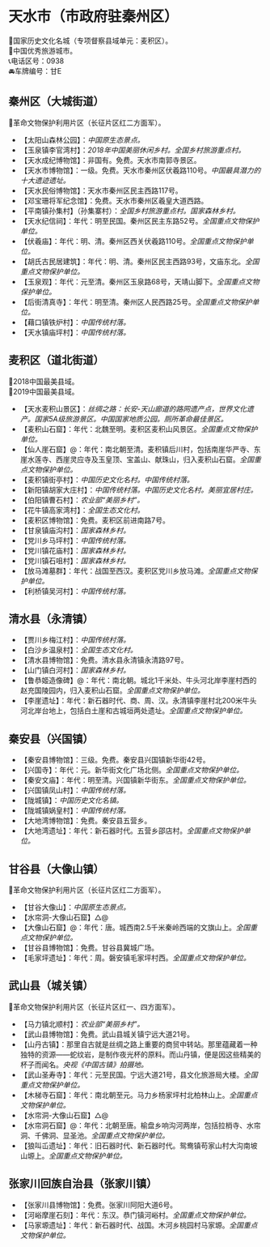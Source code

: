 # 天水市（市政府驻秦州区）  
🚩国家历史文化名城（专项督察县域单元：麦积区）。   
🏅中国优秀旅游城市。   
📞电话区号：0938  
🚘车牌编号：甘E  

## 秦州区（大城街道）  
🚩革命文物保护利用片区（长征片区红二方面军）。   
  
* 【太阳山森林公园】：*中国原生态景点。*  
* 【玉泉镇李官湾村】：*2018年中国美丽休闲乡村。全国乡村旅游重点村。*  
* 【天水成纪博物馆】：非国有。免费。天水市南郭寺景区。   
* 【天水市博物馆】：一级。免费。天水市秦州区伏羲路110号。*中国最具潜力的十大遗迹遗址。*  
* 【天水民俗博物馆】：天水市秦州区民主西路117号。   
* 【邓宝珊将军纪念馆】：免费。天水市秦州区羲皇大道西路。   
* 【平南镇孙集村】（孙集寨村）：*全国乡村旅游重点村。国家森林乡村。*  
* 【天水纪信祠】：年代：明至民国。秦州区民主东路52号。*全国重点文物保护单位。*  
* 【伏羲庙】：年代：明、清。秦州区西关伏羲路110号。*全国重点文物保护单位。*  
* 【胡氏古民居建筑】：年代：明、清。秦州区民主西路93号，文庙东北。*全国重点文物保护单位。*  
* 【玉泉观】：年代：元至清。秦州区玉泉路68号，天靖山脚下。*全国重点文物保护单位。*  
* 【后街清真寺】：年代：明至清。秦州区人民西路25号。*全国重点文物保护单位。*    
* 【藉口镇铁炉村】：*中国传统村落。*  
* 【天水镇庙坪村】：*中国传统村落。*  

## 麦积区（道北街道）  
🏅2018中国最美县域。   
🏅2019中国最美县域。   
  
* 【天水麦积山景区】：*丝绸之路：长安-天山廊道的路网遗产点，世界文化遗产。国家5A级旅游景区。中国国家地质公园。厕所革命最佳景区。*  
* 【麦积山石窟】：年代：北魏至明。麦积区麦积山风景区。*全国重点文物保护单位。*  
* 【仙人崖石窟】@：年代：南北朝至清。麦积镇后川村，包括南崖华严寺、东崖水莲寺、西崖灵应寺及玉皇顶、宝盖山、献珠山，归入麦积山石窟。*全国重点文物保护单位。*  
* 【麦积镇街亭村】：*中国历史文化名村。中国传统村落。*  
* 【新阳镇胡家大庄村】：*中国传统村落。中国历史文化名村。美丽宜居村庄。*  
* 【伯阳镇曹石村】：*农业部“美丽乡村”。*  
* 【花牛镇高家湾村】：*全国生态文化村。*  
* 【麦积区博物馆】：免费。麦积区前进南路7号。   
* 【甘泉镇庙沟村】：*国家森林乡村。*  
* 【党川乡马坪村】：*中国传统村落。*  
* 【党川镇花庙村】：*国家森林乡村。*  
* 【党川镇石咀村】：*国家森林乡村。*  
* 【放马滩墓群】：年代：战国至西汉。麦积区党川乡放马滩。*全国重点文物保护单位。*    
* 【利桥镇吴河村】：*中国传统村落。*  

## 清水县（永清镇）  
* 【贾川乡梅江村】：*中国传统村落。*  
* 【白沙乡温泉村】：*全国生态文化村。*  
* 【清水县博物馆】：免费。清水县永清镇永清路97号。   
* 【山门镇白河村】：*国家森林乡村。*  
* 【鲁恭姬造像碑】@：年代：南北朝。城北1千米处、牛头河北岸李崖村西的赵充国陵园内，归入麦积山石窟。*全国重点文物保护单位。*  
* 【李崖遗址】：年代：新石器时代、商、周、汉。永清镇李崖村北200米牛头河北岸台地上，包括白土崖和古城垣两处遗址。*全国重点文物保护单位。*  

## 秦安县（兴国镇）  
* 【秦安县博物馆】：三级。免费。秦安县兴国镇新华街42号。   
* 【兴国寺】：年代：元。新华街文化广场北侧。*全国重点文物保护单位。*  
* 【秦安文庙】：年代：明至清。兴国镇新华街东。*全国重点文物保护单位。*    
* 【兴国镇凤山村】：*中国传统村落。*  
* 【陇城镇】：*中国历史文化名镇。*  
* 【陇城镇娲皇村】：*中国传统村落。*  
* 【大地湾博物馆】：免费。秦安县五营乡。   
* 【大地湾遗址】：年代：新石器时代。五营乡邵店村。*全国重点文物保护单位。*  

## 甘谷县（大像山镇）  
🚩革命文物保护利用片区（长征片区红二方面军）。   
  
* 【甘谷大像山】：*中国原生态景点。*  
* 【水帘洞-大像山石窟】△@  
* 【大像山石窟】@：年代：唐。城西南2.5千米秦岭西端的文旗山上。*全国重点文物保护单位。*  
* 【甘谷县博物馆】：免费。甘谷县冀城广场。   
* 【毛家坪遗址】：年代：周。磐安镇毛家坪村西。*全国重点文物保护单位。*  

## 武山县（城关镇）  
🚩革命文物保护利用片区（长征片区红一、四方面军）。   
  
* 【马力镇北顺村】：*农业部“美丽乡村”。*  
* 【武山县博物馆】：免费。武山县城关镇宁远大道21号。   
* 【山丹古镇】：那里自古就是丝绸之路上重要的商贸中转站。那里蕴藏着一种独特的资源——蛇纹岩，是制作夜光杯的原料。而山丹镇，便是因这些精美的杯子而闻名。*央视《中国古镇》拍摄地。*  
* 【武山圣寿寺】：年代：元至民国。宁远大道21号，县文化旅游局大楼。*全国重点文物保护单位。*  
* 【木梯寺石窟】：年代：南北朝至元。马力乡杨家坪村北柏林山上。*全国重点文物保护单位。*  
* 【水帘洞-大像山石窟】△@  
* 【水帘洞石窟】@：年代：北朝至唐。榆盘乡响沟河两岸，包括拉梢寺、水帘洞、千佛洞、显圣池。*全国重点文物保护单位。*  
* 【狼叫屲遗址】：年代：旧石器时代、新石器时代。鸳鸯镇苟家山村大沟南坡山塬上。*全国重点文物保护单位。*  

## 张家川回族自治县（张家川镇）  
* 【张家川县博物馆】：免费。张家川阿阳大道6号。   
* 【河峪摩崖石刻】：年代：东汉。恭门镇河峪村。*全国重点文物保护单位。*  
* 【马家塬遗址】：年代：新石器时代、战国。木河乡桃园村马家塬。*全国重点文物保护单位。*  